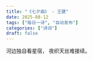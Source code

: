 ```yaml
---
title: "《七夕曲》 - 王建"
date: 2025-08-12
tags: ["每日一诗", "自动发布"]
categories: ["诗词"]
draft: false
---
```


河边独自看星宿，
夜织天丝难接续。

